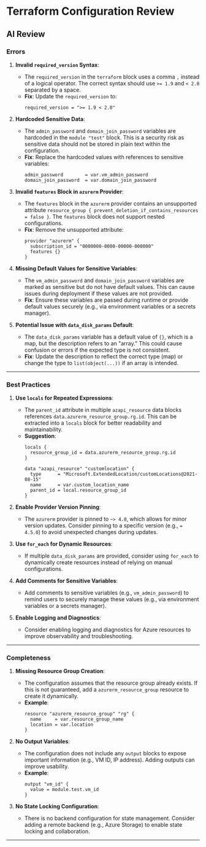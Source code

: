 # Terraform Configuration Review

## AI Review

### Errors
1. **Invalid `required_version` Syntax**:
   - The `required_version` in the `terraform` block uses a comma `,` instead of a logical operator. The correct syntax should use `>= 1.9` and `< 2.0` separated by a space.
   - **Fix**: Update the `required_version` to:
     ```hcl
     required_version = ">= 1.9 < 2.0"
     ```

2. **Hardcoded Sensitive Data**:
   - The `admin_password` and `domain_join_password` variables are hardcoded in the `module "test"` block. This is a security risk as sensitive data should not be stored in plain text within the configuration.
   - **Fix**: Replace the hardcoded values with references to sensitive variables:
     ```hcl
     admin_password        = var.vm_admin_password
     domain_join_password  = var.domain_join_password
     ```

3. **Invalid `features` Block in `azurerm` Provider**:
   - The `features` block in the `azurerm` provider contains an unsupported attribute `resource_group { prevent_deletion_if_contains_resources = false }`. The `features` block does not support nested configurations.
   - **Fix**: Remove the unsupported attribute:
     ```hcl
     provider "azurerm" {
       subscription_id = "0000000-0000-00000-000000"
       features {}
     }
     ```

4. **Missing Default Values for Sensitive Variables**:
   - The `vm_admin_password` and `domain_join_password` variables are marked as sensitive but do not have default values. This can cause issues during deployment if these values are not provided.
   - **Fix**: Ensure these variables are passed during runtime or provide default values securely (e.g., via environment variables or a secrets manager).

5. **Potential Issue with `data_disk_params` Default**:
   - The `data_disk_params` variable has a default value of `{}`, which is a map, but the description refers to an "array." This could cause confusion or errors if the expected type is not consistent.
   - **Fix**: Update the description to reflect the correct type (map) or change the type to `list(object(...))` if an array is intended.

---

### Best Practices
1. **Use `locals` for Repeated Expressions**:
   - The `parent_id` attribute in multiple `azapi_resource` data blocks references `data.azurerm_resource_group.rg.id`. This can be extracted into a `locals` block for better readability and maintainability.
   - **Suggestion**:
     ```hcl
     locals {
       resource_group_id = data.azurerm_resource_group.rg.id
     }

     data "azapi_resource" "customlocation" {
       type      = "Microsoft.ExtendedLocation/customLocations@2021-08-15"
       name      = var.custom_location_name
       parent_id = local.resource_group_id
     }
     ```

2. **Enable Provider Version Pinning**:
   - The `azurerm` provider is pinned to `~> 4.0`, which allows for minor version updates. Consider pinning to a specific version (e.g., `= 4.5.0`) to avoid unexpected changes during updates.

3. **Use `for_each` for Dynamic Resources**:
   - If multiple `data_disk_params` are provided, consider using `for_each` to dynamically create resources instead of relying on manual configurations.

4. **Add Comments for Sensitive Variables**:
   - Add comments to sensitive variables (e.g., `vm_admin_password`) to remind users to securely manage these values (e.g., via environment variables or a secrets manager).

5. **Enable Logging and Diagnostics**:
   - Consider enabling logging and diagnostics for Azure resources to improve observability and troubleshooting.

---

### Completeness
1. **Missing Resource Group Creation**:
   - The configuration assumes that the resource group already exists. If this is not guaranteed, add a `azurerm_resource_group` resource to create it dynamically.
   - **Example**:
     ```hcl
     resource "azurerm_resource_group" "rg" {
       name     = var.resource_group_name
       location = var.location
     }
     ```

2. **No Output Variables**:
   - The configuration does not include any `output` blocks to expose important information (e.g., VM ID, IP address). Adding outputs can improve usability.
   - **Example**:
     ```hcl
     output "vm_id" {
       value = module.test.vm_id
     }
     ```

3. **No State Locking Configuration**:
   - There is no backend configuration for state management. Consider adding a remote backend (e.g., Azure Storage) to enable state locking and collaboration.

---

##